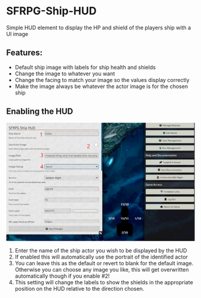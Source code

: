 # SFRPG-Ship-HUD
Simple HUD element to display the HP and shield of the players ship with a UI image

## Features:
- Default ship image with labels for ship health and shields
- Change the image to whatever you want
- Change the facing to match your image so the values display correctly
- Make the image always be whatever the actor image is for the chosen ship

## Enabling the HUD

![Ship-HUD-1.png](screenshots%2FShip-HUD-1.PNG)

1) Enter the name of the ship actor you wish to be displayed by the HUD
2) If enabled this will automatically use the portrait of the identified actor
3) You can leave this as the default or revert to blank for the default image. Otherwise you can choose any image you like, this will get overwritten automatically though if you enable #2!
4) This setting will change the labels to show the shields in the appropriate position on the HUD relative to the direction chosen.
